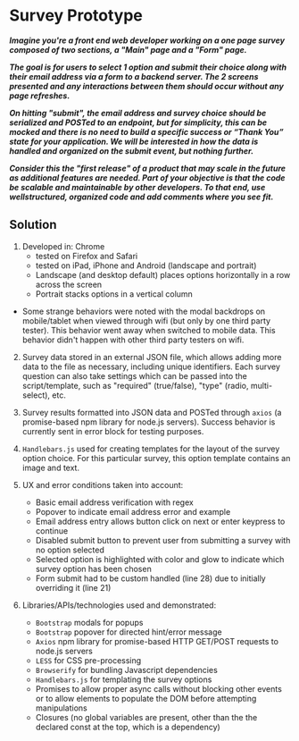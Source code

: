 # Survey Prototype
**_Imagine you're a front end web developer working on a one page survey composed of two sections, a "Main" page and a "Form" page._**

**_The goal is for users to select 1 option and submit their choice along with their email address via a form to a backend server. The 2 screens presented and any interactions between them should occur without any page refreshes._**

**_On hitting "submit", the email address and survey choice should be serialized and POSTed to an endpoint, but for simplicity, this can be mocked and there is no need to build a specific success or “Thank You” state for your application. We will be interested in how the data is handled and organized on the submit event, but nothing further._**

**_Consider this the "first release" of a product that may scale in the future as additional features are needed. Part of your objective is that the code be scalable and maintainable by other developers. To that end, use wellstructured, organized code and add comments where you see fit._**

## Solution
1. Developed in: Chrome
    - tested on Firefox and Safari
    - tested on iPad, iPhone and Android (landscape and portrait)
    - Landscape (and desktop default) places options horizontally in a row across the screen
    - Portrait stacks options in a vertical column
* Some strange behaviors were noted with the modal backdrops on mobile/tablet when viewed through wifi (but only by one third party tester). This behavior went away when switched to mobile data. This behavior didn't happen with other third party testers on wifi.

2. Survey data stored in an external JSON file, which allows adding more data to the file as necessary, including unique identifiers. Each survey question can also take settings which can be passed into the script/template, such as "required" (true/false), "type" (radio, multi-select), etc. 

2. Survey results formatted into JSON data and POSTed through `axios` (a promise-based npm library for node.js servers). Success behavior is currently sent in error block for testing purposes.

4. `Handlebars.js` used for creating templates for the layout of the survey option choice. For this particular survey, this option template contains an image and text.

5. UX and error conditions taken into account:
	- Basic email address verification with regex
	- Popover to indicate email address error and example
	- Email address entry allows button click on next or enter keypress to continue
	- Disabled submit button to prevent user from submitting a survey with no option selected
	- Selected option is highlighted with color and glow to indicate which survey option has been chosen
	- Form submit had to be custom handled (line 28) due to initially overriding it (line 21)

6. Libraries/APIs/technologies used and demonstrated:
	- `Bootstrap` modals for popups
	- `Bootstrap` popover for directed hint/error message
	- `Axios` npm library for promise-based HTTP GET/POST requests to node.js servers
	- `LESS` for CSS pre-processing
	- `Browserify` for bundling Javascript dependencies
	- `Handlebars.js` for templating the survey options
	- Promises to allow proper async calls without blocking other events or to allow elements to populate the DOM before attempting manipulations
	- Closures (no global variables are present, other than the the declared const at the top, which is a dependency)